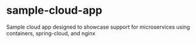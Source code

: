 # sample-cloud-app
Sample cloud app designed to showcase support for microservices using containers, spring-cloud, and nginx
